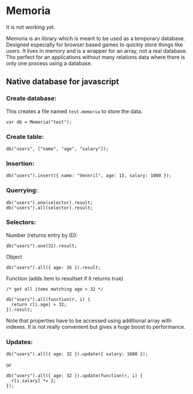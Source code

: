 Memoria
=======

It is not working yet.

Memoria is an library which is meant to be used as a temporary database. 
Designed especially for browser based games to quickly store things like users.
It lives in memory and is a wrapper for an array, not a real database.
Tho perfect for an applications without many relations data where there is only one process using a database.

Native database for javascript
---------------------------

### Create database:

This creates a file named `test.memoria` to store the data.

    var db = Memoria("test");

### Create table:

    db("users", ["name", "age", "salary"]);

### Insertion:

    db("users").insert({ name: "Vennril", age: 15, salary: 1000 });
    
### Querrying:

    db("users").one(selector).result;
    db("users").all(selector).result;

### Selectors:

Number (returns entry by ID):

    db("users").one(32).result;

Object

    db("users").all({ age: 16 }).result;
    
Function (adds item to resultset if it returns true)

    /* get all items matching age > 32 */

    db("users").all(function(r, i) {
      return r[i.age] > 32;
    }).result; 
    
Note that properties have to be accessed using additional array with indexes. It is not really convenient but gives a huge boost to performance.

### Updates:

    db("users").all({ age: 32 }).update({ salary: 1600 });
    
or

    db("users").all({ age: 32 }).update(function(r, i) {
      r[i.salary] *= 2;
    });
    
    
